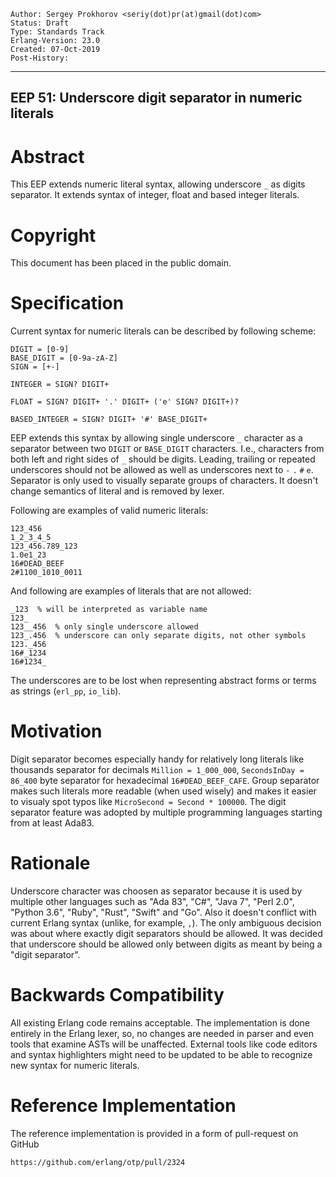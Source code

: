     Author: Sergey Prokhorov <seriy(dot)pr(at)gmail(dot)com>
    Status: Draft
    Type: Standards Track
    Erlang-Version: 23.0
    Created: 07-Oct-2019
    Post-History:
****
EEP 51: Underscore digit separator in numeric literals
----


Abstract
========

This EEP extends numeric literal syntax, allowing underscore `_` as digits
separator. It extends syntax of integer, float and based integer literals.


Copyright
=========

This document has been placed in the public domain.


Specification
=============

Current syntax for numeric literals can be described by following scheme:


    DIGIT = [0-9]
    BASE_DIGIT = [0-9a-zA-Z]
    SIGN = [+-]
    
    INTEGER = SIGN? DIGIT+
    
    FLOAT = SIGN? DIGIT+ '.' DIGIT+ ('e' SIGN? DIGIT+)?
    
    BASED_INTEGER = SIGN? DIGIT+ '#' BASE_DIGIT+


EEP extends this syntax by allowing single underscore `_` character as a
separator between two `DIGIT` or `BASE_DIGIT` characters. I.e., characters from
both left and right sides of `_` should be digits. Leading, trailing or repeated
underscores should not be allowed as well as underscores next to `-` `.` `#` `e`.
Separator is only used to visually separate groups of characters. It doesn't
change semantics of literal and is removed by lexer.

Following are examples of valid numeric literals:


    123_456
    1_2_3_4_5
    123_456.789_123
    1.0e1_23
    16#DEAD_BEEF
    2#1100_1010_0011


And following are examples of literals that are not allowed:


    _123  % will be interpreted as variable name
    123_
    123__456  % only single underscore allowed
    123_.456  % underscore can only separate digits, not other symbols
    123._456
    16#_1234
    16#1234_


The underscores are to be lost when representing abstract forms or terms as
strings (`erl_pp`, `io_lib`).


Motivation
==========

Digit separator becomes especially handy for relatively long literals like
thousands separator for decimals `Million = 1_000_000`, `SecondsInDay = 86_400`
byte separator for hexadecimal `16#DEAD_BEEF_CAFE`. Group separator makes
such literals more readable (when used wisely) and makes it easier to visualy
spot typos like `MicroSecond = Second * 100000`.
The digit separator feature was adopted by multiple programming languages
starting from at least Ada83.


Rationale
=========

Underscore character was choosen as separator because it is used by multiple
other languages such as "Ada 83", "C#", "Java 7", "Perl 2.0", "Python 3.6",
"Ruby", "Rust", "Swift" and "Go". Also it doesn't conflict with current Erlang
syntax (unlike, for example, `,`).
The only ambiguous decision was about where exactly digit separators should be
allowed. It was decided that underscore should be allowed only between digits
as meant by being a "digit separator".


Backwards Compatibility
=======================

All existing Erlang code remains acceptable. The implementation is done
entirely in the Erlang lexer, so, no changes are needed in parser and
even tools that examine ASTs will be unaffected.
External tools like code editors and syntax highlighters might need to be
updated to be able to recognize new syntax for numeric literals.


Reference Implementation
========================

The reference implementation is provided in a form of pull-request on GitHub

    https://github.com/erlang/otp/pull/2324



[EmacsVar]: <> "Local Variables:"
[EmacsVar]: <> "mode: indented-text"
[EmacsVar]: <> "indent-tabs-mode: nil"
[EmacsVar]: <> "sentence-end-double-space: t"
[EmacsVar]: <> "fill-column: 70"
[EmacsVar]: <> "coding: utf-8"
[EmacsVar]: <> "End:"
[VimVar]: <> " vim: set fileencoding=utf-8 expandtab shiftwidth=4
softtabstop=4: "
